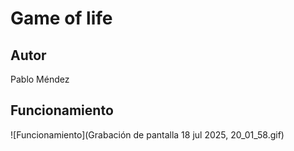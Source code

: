 # Game of life

## Autor

Pablo Méndez

## Funcionamiento

![Funcionamiento](Grabación de pantalla 18 jul 2025, 20_01_58.gif)
